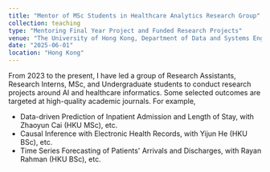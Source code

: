 ```yaml
---
title: "Mentor of MSc Students in Healthcare Analytics Research Group"
collection: teaching
type: "Mentoring Final Year Project and Funded Research Projects"
venue: "The University of Hong Kong, Department of Data and Systems Engineering"
date: "2025-06-01"
location: "Hong Kong"
---
```


From 2023 to the present, I have led a group of Research Assistants, Research Interns, MSc, and Undergraduate students to conduct research projects around AI and healthcare informatics. Some selected outcomes are targeted at high-quality academic journals. For example,
* Data-driven Prediction of Inpatient Admission and Length of Stay,
  with Zhaoyun Cai (HKU MSc), etc.
* Causal Inference with Electronic Health Records,
  with Yijun He (HKU BSc), etc.
* Time Series Forecasting of Patients' Arrivals and Discharges,
  with Rayan Rahman (HKU BSc), etc.
